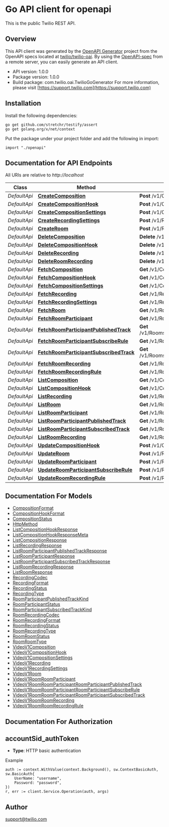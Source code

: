# Go API client for openapi

This is the public Twilio REST API.

## Overview
This API client was generated by the [OpenAPI Generator](https://openapi-generator.tech) project from the OpenAPI specs located at [twilio/twilio-oai](https://github.com/twilio/twilio-oai/tree/main/spec).  By using the [OpenAPI-spec](https://www.openapis.org/) from a remote server, you can easily generate an API client.

- API version: 1.0.0
- Package version: 1.0.0
- Build package: com.twilio.oai.TwilioGoGenerator
For more information, please visit [https://support.twilio.com](https://support.twilio.com)

## Installation

Install the following dependencies:

```shell
go get github.com/stretchr/testify/assert
go get golang.org/x/net/context
```

Put the package under your project folder and add the following in import:

```golang
import "./openapi"
```

## Documentation for API Endpoints

All URIs are relative to *http://localhost*

Class | Method | HTTP request | Description
------------ | ------------- | ------------- | -------------
*DefaultApi* | [**CreateComposition**](docs/DefaultApi.md#createcomposition) | **Post** /v1/Compositions | 
*DefaultApi* | [**CreateCompositionHook**](docs/DefaultApi.md#createcompositionhook) | **Post** /v1/CompositionHooks | 
*DefaultApi* | [**CreateCompositionSettings**](docs/DefaultApi.md#createcompositionsettings) | **Post** /v1/CompositionSettings/Default | 
*DefaultApi* | [**CreateRecordingSettings**](docs/DefaultApi.md#createrecordingsettings) | **Post** /v1/RecordingSettings/Default | 
*DefaultApi* | [**CreateRoom**](docs/DefaultApi.md#createroom) | **Post** /v1/Rooms | 
*DefaultApi* | [**DeleteComposition**](docs/DefaultApi.md#deletecomposition) | **Delete** /v1/Compositions/{Sid} | 
*DefaultApi* | [**DeleteCompositionHook**](docs/DefaultApi.md#deletecompositionhook) | **Delete** /v1/CompositionHooks/{Sid} | 
*DefaultApi* | [**DeleteRecording**](docs/DefaultApi.md#deleterecording) | **Delete** /v1/Recordings/{Sid} | 
*DefaultApi* | [**DeleteRoomRecording**](docs/DefaultApi.md#deleteroomrecording) | **Delete** /v1/Rooms/{RoomSid}/Recordings/{Sid} | 
*DefaultApi* | [**FetchComposition**](docs/DefaultApi.md#fetchcomposition) | **Get** /v1/Compositions/{Sid} | 
*DefaultApi* | [**FetchCompositionHook**](docs/DefaultApi.md#fetchcompositionhook) | **Get** /v1/CompositionHooks/{Sid} | 
*DefaultApi* | [**FetchCompositionSettings**](docs/DefaultApi.md#fetchcompositionsettings) | **Get** /v1/CompositionSettings/Default | 
*DefaultApi* | [**FetchRecording**](docs/DefaultApi.md#fetchrecording) | **Get** /v1/Recordings/{Sid} | 
*DefaultApi* | [**FetchRecordingSettings**](docs/DefaultApi.md#fetchrecordingsettings) | **Get** /v1/RecordingSettings/Default | 
*DefaultApi* | [**FetchRoom**](docs/DefaultApi.md#fetchroom) | **Get** /v1/Rooms/{Sid} | 
*DefaultApi* | [**FetchRoomParticipant**](docs/DefaultApi.md#fetchroomparticipant) | **Get** /v1/Rooms/{RoomSid}/Participants/{Sid} | 
*DefaultApi* | [**FetchRoomParticipantPublishedTrack**](docs/DefaultApi.md#fetchroomparticipantpublishedtrack) | **Get** /v1/Rooms/{RoomSid}/Participants/{ParticipantSid}/PublishedTracks/{Sid} | 
*DefaultApi* | [**FetchRoomParticipantSubscribeRule**](docs/DefaultApi.md#fetchroomparticipantsubscriberule) | **Get** /v1/Rooms/{RoomSid}/Participants/{ParticipantSid}/SubscribeRules | 
*DefaultApi* | [**FetchRoomParticipantSubscribedTrack**](docs/DefaultApi.md#fetchroomparticipantsubscribedtrack) | **Get** /v1/Rooms/{RoomSid}/Participants/{ParticipantSid}/SubscribedTracks/{Sid} | 
*DefaultApi* | [**FetchRoomRecording**](docs/DefaultApi.md#fetchroomrecording) | **Get** /v1/Rooms/{RoomSid}/Recordings/{Sid} | 
*DefaultApi* | [**FetchRoomRecordingRule**](docs/DefaultApi.md#fetchroomrecordingrule) | **Get** /v1/Rooms/{RoomSid}/RecordingRules | 
*DefaultApi* | [**ListComposition**](docs/DefaultApi.md#listcomposition) | **Get** /v1/Compositions | 
*DefaultApi* | [**ListCompositionHook**](docs/DefaultApi.md#listcompositionhook) | **Get** /v1/CompositionHooks | 
*DefaultApi* | [**ListRecording**](docs/DefaultApi.md#listrecording) | **Get** /v1/Recordings | 
*DefaultApi* | [**ListRoom**](docs/DefaultApi.md#listroom) | **Get** /v1/Rooms | 
*DefaultApi* | [**ListRoomParticipant**](docs/DefaultApi.md#listroomparticipant) | **Get** /v1/Rooms/{RoomSid}/Participants | 
*DefaultApi* | [**ListRoomParticipantPublishedTrack**](docs/DefaultApi.md#listroomparticipantpublishedtrack) | **Get** /v1/Rooms/{RoomSid}/Participants/{ParticipantSid}/PublishedTracks | 
*DefaultApi* | [**ListRoomParticipantSubscribedTrack**](docs/DefaultApi.md#listroomparticipantsubscribedtrack) | **Get** /v1/Rooms/{RoomSid}/Participants/{ParticipantSid}/SubscribedTracks | 
*DefaultApi* | [**ListRoomRecording**](docs/DefaultApi.md#listroomrecording) | **Get** /v1/Rooms/{RoomSid}/Recordings | 
*DefaultApi* | [**UpdateCompositionHook**](docs/DefaultApi.md#updatecompositionhook) | **Post** /v1/CompositionHooks/{Sid} | 
*DefaultApi* | [**UpdateRoom**](docs/DefaultApi.md#updateroom) | **Post** /v1/Rooms/{Sid} | 
*DefaultApi* | [**UpdateRoomParticipant**](docs/DefaultApi.md#updateroomparticipant) | **Post** /v1/Rooms/{RoomSid}/Participants/{Sid} | 
*DefaultApi* | [**UpdateRoomParticipantSubscribeRule**](docs/DefaultApi.md#updateroomparticipantsubscriberule) | **Post** /v1/Rooms/{RoomSid}/Participants/{ParticipantSid}/SubscribeRules | 
*DefaultApi* | [**UpdateRoomRecordingRule**](docs/DefaultApi.md#updateroomrecordingrule) | **Post** /v1/Rooms/{RoomSid}/RecordingRules | 


## Documentation For Models

 - [CompositionFormat](docs/CompositionFormat.md)
 - [CompositionHookFormat](docs/CompositionHookFormat.md)
 - [CompositionStatus](docs/CompositionStatus.md)
 - [HttpMethod](docs/HttpMethod.md)
 - [ListCompositionHookResponse](docs/ListCompositionHookResponse.md)
 - [ListCompositionHookResponseMeta](docs/ListCompositionHookResponseMeta.md)
 - [ListCompositionResponse](docs/ListCompositionResponse.md)
 - [ListRecordingResponse](docs/ListRecordingResponse.md)
 - [ListRoomParticipantPublishedTrackResponse](docs/ListRoomParticipantPublishedTrackResponse.md)
 - [ListRoomParticipantResponse](docs/ListRoomParticipantResponse.md)
 - [ListRoomParticipantSubscribedTrackResponse](docs/ListRoomParticipantSubscribedTrackResponse.md)
 - [ListRoomRecordingResponse](docs/ListRoomRecordingResponse.md)
 - [ListRoomResponse](docs/ListRoomResponse.md)
 - [RecordingCodec](docs/RecordingCodec.md)
 - [RecordingFormat](docs/RecordingFormat.md)
 - [RecordingStatus](docs/RecordingStatus.md)
 - [RecordingType](docs/RecordingType.md)
 - [RoomParticipantPublishedTrackKind](docs/RoomParticipantPublishedTrackKind.md)
 - [RoomParticipantStatus](docs/RoomParticipantStatus.md)
 - [RoomParticipantSubscribedTrackKind](docs/RoomParticipantSubscribedTrackKind.md)
 - [RoomRecordingCodec](docs/RoomRecordingCodec.md)
 - [RoomRecordingFormat](docs/RoomRecordingFormat.md)
 - [RoomRecordingStatus](docs/RoomRecordingStatus.md)
 - [RoomRecordingType](docs/RoomRecordingType.md)
 - [RoomRoomStatus](docs/RoomRoomStatus.md)
 - [RoomRoomType](docs/RoomRoomType.md)
 - [VideoV1Composition](docs/VideoV1Composition.md)
 - [VideoV1CompositionHook](docs/VideoV1CompositionHook.md)
 - [VideoV1CompositionSettings](docs/VideoV1CompositionSettings.md)
 - [VideoV1Recording](docs/VideoV1Recording.md)
 - [VideoV1RecordingSettings](docs/VideoV1RecordingSettings.md)
 - [VideoV1Room](docs/VideoV1Room.md)
 - [VideoV1RoomRoomParticipant](docs/VideoV1RoomRoomParticipant.md)
 - [VideoV1RoomRoomParticipantRoomParticipantPublishedTrack](docs/VideoV1RoomRoomParticipantRoomParticipantPublishedTrack.md)
 - [VideoV1RoomRoomParticipantRoomParticipantSubscribeRule](docs/VideoV1RoomRoomParticipantRoomParticipantSubscribeRule.md)
 - [VideoV1RoomRoomParticipantRoomParticipantSubscribedTrack](docs/VideoV1RoomRoomParticipantRoomParticipantSubscribedTrack.md)
 - [VideoV1RoomRoomRecording](docs/VideoV1RoomRoomRecording.md)
 - [VideoV1RoomRoomRecordingRule](docs/VideoV1RoomRoomRecordingRule.md)


## Documentation For Authorization



## accountSid_authToken

- **Type**: HTTP basic authentication

Example

```golang
auth := context.WithValue(context.Background(), sw.ContextBasicAuth, sw.BasicAuth{
    UserName: "username",
    Password: "password",
})
r, err := client.Service.Operation(auth, args)
```


## Author

support@twilio.com


